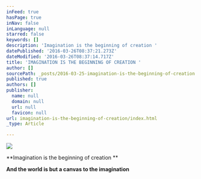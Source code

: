 ```yaml
---
inFeed: true
hasPage: true
inNav: false
inLanguage: null
starred: false
keywords: []
description: 'Imagination is the beginning of creation '
datePublished: '2016-03-26T08:37:21.273Z'
dateModified: '2016-03-26T08:37:14.717Z'
title: 'IMAGINATION IS THE BEGINNING OF CREATION '
author: []
sourcePath: _posts/2016-03-25-imagination-is-the-beginning-of-creation.md
published: true
authors: []
publisher:
  name: null
  domain: null
  url: null
  favicon: null
url: imagination-is-the-beginning-of-creation/index.html
_type: Article

---
```

![](https://s3-us-west-2.amazonaws.com/the-grid-img/p/3b7cbe7e977de83def1597e4742516ae8136ebee.jpg)

**Imagination is the beginning of creation **

**And the world is but a canvas to the imagination**